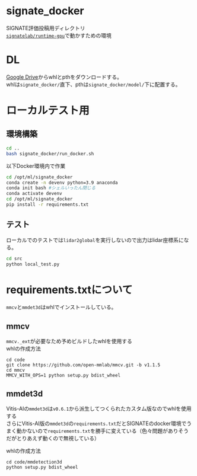 # signate_docker
SIGNATE評価投稿用ディレクトリ  
[`signatelab/runtime-gpu`](https://github.com/signatelab/runtime-gpu)で動かすための環境

# DL
[Google Drive](https://drive.google.com/drive/folders/1ld6qmUlL__UX4ezXUoXgNeO8gEdyToie?usp=sharing)からwhlとpthをダウンロードする。  
whlは`signate_docker/`直下、pthは`signate_docker/model/`下に配置する。  


# ローカルテスト用

## 環境構築
```sh
cd ..
bash signate_docker/run_docker.sh
```
以下Docker環境内で作業
```sh
cd /opt/ml/signate_docker
conda create -n devenv python=3.9 anaconda
conda init bash #シェルいったん閉じる
conda activate devenv
cd /opt/ml/signate_docker
pip install -r requirements.txt
```
## テスト
ローカルでのテストでは`lidar2global`を実行しないので出力はlidar座標系になる。  
```sh
cd src
python local_test.py
```


# requirements.txtについて
`mmcv`と`mmdet3d`はwhlでインストールしている。
## mmcv
`mmcv._ext`が必要なため予めビルドしたwhlを使用する  
whlの作成方法
```
cd code
git clone https://github.com/open-mmlab/mmcv.git -b v1.1.5
cd mmcv
MMCV_WITH_OPS=1 python setup.py bdist_wheel
```

## mmdet3d
Vitis-AIの`mmdet3d`は`v0.6.1`から派生してつくられたカスタム版なのでwhlを使用する  
さらにVitis-AI版の`mmdet3d`の`requirements.txt`だとSIGNATEのdocker環境でうまく動かないので`requirements.txt`を勝手に変えている（色々問題がありそうだがとりあえず動くので無視している）

whlの作成方法
```
cd code/mmdetection3d
python setup.py bdist_wheel
```



